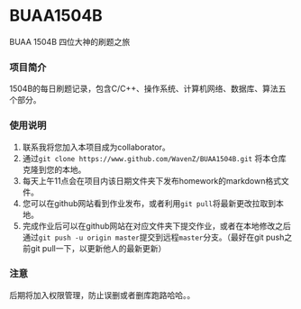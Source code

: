 # BUAA1504B
BUAA 1504B 四位大神的刷题之旅

### 项目简介

1504B的每日刷题记录，包含C/C++、操作系统、计算机网络、数据库、算法五个部分。

### 使用说明

1. 联系我将您加入本项目成为collaborator。
2. 通过`git clone https://www.github.com/WavenZ/BUAA1504B.git` 将本仓库克隆到您的本地。
3. 每天上午11点会在项目内该日期文件夹下发布homework的markdown格式文件。
4. 您可以在github网站看到作业发布，或者利用`git pull`将最新更改拉取到本地。
5. 完成作业后可以在github网站在对应文件夹下提交作业，或者在本地修改之后通过`git push -u origin master`提交到远程`master`分支。（最好在git push之前git pull一下，以更新他人的最新更新）

### 注意

后期将加入权限管理，防止误删或者删库跑路哈哈。。
